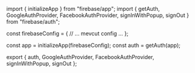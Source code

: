 import { initializeApp } from "firebase/app";
import { getAuth, GoogleAuthProvider, FacebookAuthProvider, signInWithPopup, signOut } from "firebase/auth";

const firebaseConfig = {
  // ... mevcut config ...
};

const app = initializeApp(firebaseConfig);
const auth = getAuth(app);

export { auth, GoogleAuthProvider, FacebookAuthProvider, signInWithPopup, signOut };
